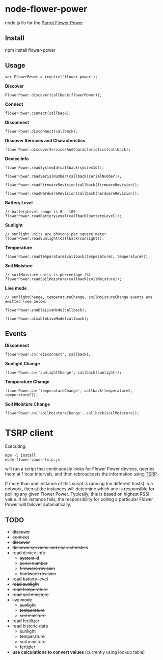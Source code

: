 node-flower-power
=================

node.js lib for the [Parrot Flower Power](http://www.parrot.com/flowerpower/usa/)


Install
-------

npm install flower-power

Usage
-----

    var FlowerPower = require('flower-power');

__Discover__

    FlowerPower.discover(callback(flowerPower));

__Connect__

    flowerPower.connect(callback);

__Disconnect__

    flowerPower.disconnect(callback);

__Discover Services and Characteristics__

    flowerPower.discoverServicesAndCharacteristics(callback);

__Device Info__

    flowerPower.readSystemId(callback(systemId));

    flowerPower.readSerialNumber(callback(serialNumber));

    flowerPower.readFirmwareRevision(callback(firmwareRevision));

    flowerPower.readHardwareRevision(callback(hardwareRevision));

__Battery Level__

    // batteryLevel range is 0 - 100
    flowerPower.readBatteryLevel(callback(batteryLevel));

__Sunlight__

    // sunlight units are photons per square meter 
    flowerPower.readSunlight(callback(sunlight));

__Temperature__

    flowerPower.readTemperature(callback(temperatureC, temperatureF));

__Soil Moisture__

    // soilMoisture units is percentage (%)
    flowerPower.readSoilMoisture(callback(soilMoisture));

__Live mode__

    // sunlightChange, temperatureChange, soilMoistureChange events are emitted (see below)

    flowerPower.enableLiveMode(callback);

    flowerPower.disableLiveMode(callback);

Events 
------

__Disconnect__

    flowerPower.on('disconnect', callback);

__Sunlight Change__

    flowerPower.on('sunlightChange', callback(sunlight));

__Temperature Change__

    flowerPower.on('temperatureChange', callback(temperatureC, temperatureF));

__Soil Moisture Change__

    flowerPower.on('soilMoistureChange', callback(soilMoisture));

TSRP client
===========
Executing:

    npm -l install
    node flower-power-tsrp.js

will run a script that continuously looks for Flower Power devices,
queries them at 1 hour intervals,
and then rebroadcasts the information using [TSRP](http://thethingsystem.com/dev/Thing-Sensor-Reporting-Protocol.html).

If more than one instance of this script is running (on different hosts) in a network,
then at the instances will determine which one is responsible for polling any given Flower Power.
Typically, this is based on highest RSSI value.
If an instance fails, the responsibility for polling a particular Flower Power will failover automatically.

TODO
----

  * ~~discover~~
  * ~~connect~~
  * ~~discover~~
  * ~~discover services and characteristics~~
  * ~~read device info~~
    * ~~system id~~
    * ~~serial number~~
    * ~~firmware revision~~
    * ~~hardware revision~~
  * ~~read battery level~~
  * ~~read sunlight~~
  * ~~read temperature~~
  * ~~read soil moisture~~
  * ~~live mode~~
    * ~~sunlight~~
    * ~~temperature~~
    * ~~soil moisture~~
  * read fertilizer
  * read historic data
    * sunlight
    * temperature
    * soil moisture
    * fertizler
  * __use calculations to convert values__ (currently using lookup table)

